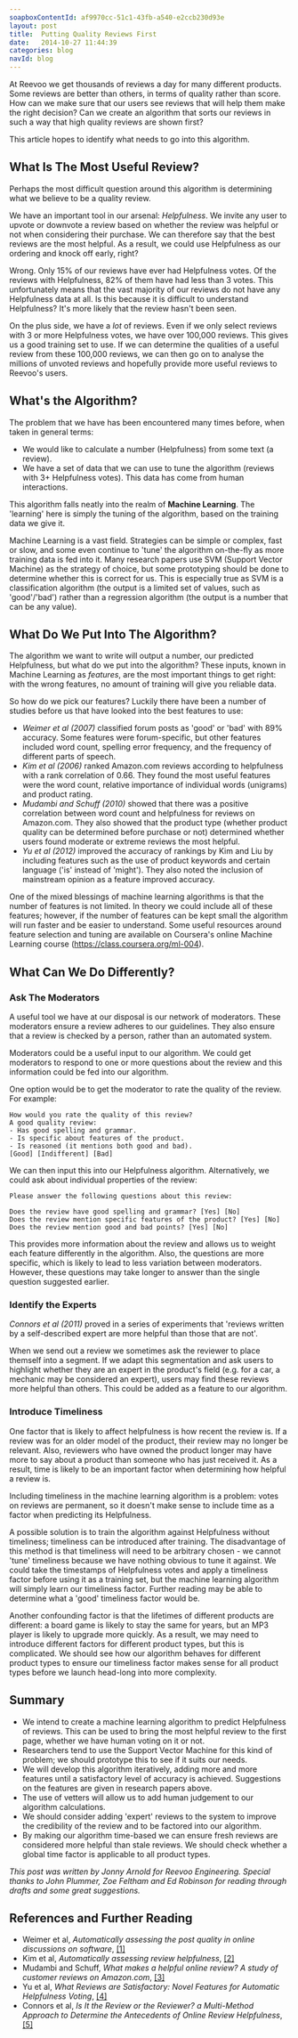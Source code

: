 ```yaml
---
soapboxContentId: af9970cc-51c1-43fb-a540-e2ccb230d93e
layout: post
title:  Putting Quality Reviews First
date:   2014-10-27 11:44:39
categories: blog
navId: blog
---
```


At Reevoo we get thousands of reviews a day for many different products. Some reviews are better than others, in terms of quality rather than score. How can we make sure that our users see reviews that will help them make the right decision? Can we create an algorithm that sorts our reviews in such a way that high quality reviews are shown first?

This article hopes to identify what needs to go into this algorithm.

## What Is The Most Useful Review?

Perhaps the most difficult question around this algorithm is determining what we believe to be a quality review.

We have an important tool in our arsenal: *Helpfulness*. We invite any user to upvote or downvote a review based on whether the review was helpful or not when considering their purchase. We can therefore say that the best reviews are the most helpful. As a result, we could use Helpfulness as our ordering and knock off early, right?

Wrong. Only 15% of our reviews have ever had Helpfulness votes. Of the reviews with Helpfulness, 82% of them have had less than 3 votes. This unfortunately means that the vast majority of our reviews do not have any Helpfulness data at all. Is this because it is difficult to understand Helpfulness? It's more likely that the review hasn't been seen.

On the plus side, we have a *lot* of reviews. Even if we only select reviews with 3 or more Helpfulness votes, we have over 100,000 reviews. This gives us a good training set to use. If we can determine the qualities of a useful review from these 100,000 reviews, we can then go on to analyse the millions of unvoted reviews and hopefully provide more useful reviews to Reevoo's users.

## What's the Algorithm?

The problem that we have has been encountered many times before, when taken in general terms:

- We would like to calculate a number (Helpfulness) from some text (a review).
- We have a set of data that we can use to tune the algorithm (reviews with 3+ Helpfulness votes). This data has come from human interactions.

This algorithm falls neatly into the realm of **Machine Learning**. The 'learning' here is simply the tuning of the algorithm, based on the training data we give it.

Machine Learning is a vast field. Strategies can be simple or complex, fast or slow, and some even continue to 'tune' the algorithm on-the-fly as more training data is fed into it. Many research papers use SVM (Support Vector Machine) as the strategy of choice, but some prototyping should be done to determine whether this is correct for us. This is especially true as SVM is a classification algorithm (the output is a limited set of values, such as 'good'/'bad') rather than a regression algorithm (the output is a number that can be any value).

## What Do We Put Into The Algorithm?

The algorithm we want to write will output a number, our predicted Helpfulness, but what do we put into the algorithm? These inputs, known in Machine Learning as *features*, are the most important things to get right: with the wrong features, no amount of training will give you reliable data.

So how do we pick our features? Luckily there have been a number of studies before us that have looked into the best features to use:

- *Weimer et al (2007)* classified forum posts as 'good' or 'bad' with 89% accuracy. Some features were forum-specific, but other features included word count, spelling error frequency, and the frequency of different parts of speech.
- *Kim et al (2006)* ranked Amazon.com reviews according to helpfulness with a rank correlation of 0.66. They found the most useful features were the word count, relative importance of individual words (unigrams) and product rating.
- *Mudambi and Schuff (2010)* showed that there was a positive correlation between word count and helpfulness for reviews on Amazon.com. They also showed that the product type (whether product quality can be determined before purchase or not) determined whether users found moderate or extreme reviews the most helpful.
- *Yu et al (2012)* improved the accuracy of rankings by Kim and Liu by including features such as the use of product keywords and certain language ('is' instead of 'might'). They also noted the inclusion of mainstream opinion as a feature improved accuracy.

One of the mixed blessings of machine learning algorithms is that the number of features is not limited. In theory we could include all of these features; however, if the number of features can be kept small the algorithm will run faster and be easier to understand. Some useful resources around feature selection and tuning are available on Coursera's online Machine Learning course (https://class.coursera.org/ml-004). 

## What Can We Do Differently?

### Ask The Moderators

A useful tool we have at our disposal is our network of moderators. These moderators ensure a review adheres to our guidelines. They also ensure that a review is checked by a person, rather than an automated system.

Moderators could be a useful input to our algorithm. We could get moderators to respond to one or more questions about the review and this information could be fed into our algorithm.

One option would be to get the moderator to rate the quality of the review. For example:

    How would you rate the quality of this review?
    A good quality review:
    - Has good spelling and grammar.
    - Is specific about features of the product.
    - Is reasoned (it mentions both good and bad).
    [Good] [Indifferent] [Bad]

We can then input this into our Helpfulness algorithm. Alternatively, we could ask about individual properties of the review:

    Please answer the following questions about this review:

    Does the review have good spelling and grammar? [Yes] [No]
    Does the review mention specific features of the product? [Yes] [No]
    Does the review mention good and bad points? [Yes] [No]

This provides more information about the review and allows us to weight each feature differently in the algorithm. Also, the questions are more specific, which is likely to lead to less variation between moderators. However, these questions may take longer to answer than the single question suggested earlier.

### Identify the Experts

*Connors et al (2011)* proved in a series of experiments that 'reviews written by a self-described expert are more helpful than those that are not'.

When we send out a review we sometimes ask the reviewer to place themself into a segment. If we adapt this segmentation and ask users to highlight whether they are an expert in the product's field (e.g. for a car, a mechanic may be considered an expert), users may find these reviews more helpful than others. This could be added as a feature to our algorithm.

### Introduce Timeliness

One factor that is likely to affect helpfulness is how recent the review is. If a review was for an older model of the product, their review may no longer be relevant. Also, reviewers who have owned the product longer may have more to say about a product than someone who has just received it. As a result, time is likely to be an important factor when determining how helpful a review is.

Including timeliness in the machine learning algorithm is a problem: votes on reviews are permanent, so it doesn't make sense to include time as a factor when predicting its Helpfulness.

A possible solution is to train the algorithm against Helpfulness without timeliness; timeliness can be introduced after training. The disadvantage of this method is that timeliness will need to be arbitrary chosen - we cannot 'tune' timeliness because we have nothing obvious to tune it against. We could take the timestamps of Helpfulness votes and apply a timeliness factor before using it as a training set, but the machine learning algorithm will simply learn our timeliness factor. Further reading may be able to determine what a 'good' timeliness factor would be.

Another confounding factor is that the lifetimes of different products are different: a board game is likely to stay the same for years, but an MP3 player is likely to upgrade more quickly. As a result, we may need to introduce different factors for different product types, but this is complicated. We should see how our algorithm behaves for different product types to ensure our timeliness factor makes sense for all product types before we launch head-long into more complexity.

## Summary

- We intend to create a machine learning algorithm to predict Helpfulness of reviews. This can be used to bring the most helpful review to the first page, whether we have human voting on it or not.
- Researchers tend to use the Support Vector Machine for this kind of problem; we should prototype this to see if it suits our needs.
- We will develop this algorithm iteratively, adding more and more features until a satisfactory level of accuracy is achieved. Suggestions on the features are given in research papers above.
- The use of vetters will allow us to add human judgement to our algorithm calculations.
- We should consider adding 'expert' reviews to the system to improve the credibility of the review and to be factored into our algorithm.
- By making our algorithm time-based we can ensure fresh reviews are considered more helpful than stale reviews. We should check whether a global time factor is applicable to all product types.

*This post was written by Jonny Arnold for Reevoo Engineering. Special thanks to John Plummer, Zoe Feltham and Ed Robinson for reading through drafts and some great suggestions.*

## References and Further Reading

- Weimer et al, *Automatically assessing the post quality in online discussions on software*, [[1]](http://dl.acm.org/citation.cfm?id=1557806&CFID=588005427&CFTOKEN=61141331)
- Kim et al, *Automatically assessing review helpfulness*, [[2]](http://dl.acm.org/citation.cfm?id=1610135&CFID=588005427&CFTOKEN=61141331)
- Mudambi and Schuff, *What makes a helpful online review? A study of customer reviews on Amazon.com*, [[3]](http://aisel.aisnet.org/cgi/viewcontent.cgi?article=2898&context=misq&sei-redir=1&referer=http%3A%2F%2Fscholar.google.co.uk%2Fscholar%3Fq%3Dreview%2Bhelpfulness%26btnG%3D%26hl%3Den%26as_sdt%3D0%252C5#search=%22review%20helpfulness%22)
- Yu et al, *What Reviews are Satisfactory: Novel Features for Automatic Helpfulness Voting*, [[4]](http://webcache.googleusercontent.com/search?q=cache:pImixE2-otYJ:nlp.suda.edu.cn/~gdzhou/publication/hongy2012_SIGIR_Automatic%2520helpfulness%2520voting.pdf+&cd=2&hl=en&ct=clnk&gl=uk)
- Connors et al, *Is It the Review or the Reviewer? a Multi-Method Approach to Determine the Antecedents of Online Review Helpfulness*, [[5]](http://ieeexplore.ieee.org/xpl/login.jsp?tp=&arnumber=5718695&url=http%3A%2F%2Fieeexplore.ieee.org%2Fxpls%2Fabs_all.jsp%3Farnumber%3D5718695)